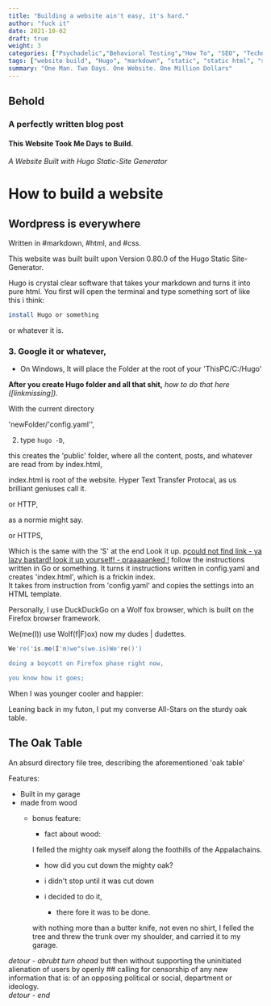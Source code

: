 ```yaml
---
title: "Building a website ain't easy, it's hard."
author: "fuck it"
date: 2021-10-02
draft: true
weight: 3
categories: ["Psychadelic","Behavioral Testing","How To", "SEO", "Technology", "Web Development"]
tags: ["website build", "Hugo", "markdown", "static", "static html", "static website", "how-to", "how to build website", "how to make website without WordPress"]
summary: "One Man. Two Days. One Website. One Million Dollars"
---
```


## Behold
### A perfectly written blog post

#### This Website Took Me Days to Build.

*A Website Built with Hugo Static-Site Generator*

# How to build a website 

## Wordpress is everywhere

Written in #markdown, #html, and #css.


This website was built built upon Version 0.80.0 of the Hugo Static Site-Generator. 

Hugo is crystal clear software that takes your markdown and turns it into pure html. You first will open the terminal and type something sort of like this i think: 

```bash
install Hugo or something
```

or whatever it is.


### 3. Google it or whatever, 

- On Windows, It will place the Folder at the root of your 'ThisPC/C:/Hugo'


**After you create Hugo folder and all that shit,** *how to do that here  ([linkmissing]).*


With the current directory

'newFolder/'config.yaml'',

2. type `hugo -D`, 

this creates the 'public' folder, where all the content, posts, and whatever are read from by index.html, 

index.html is root of the website. Hyper Text Transfer Protocal, 
 as us brilliant geniuses call it. 

or HTTP, 

as a normie might say.

 or HTTPS, 

Which is the same with the 'S' at the end Look it up. p[could not find link - ya lazy bastard! look it up yourself! - praaaaanked !]()
follow the instructions written in Go or something. It turns it instructions written in config.yaml and creates 'index.html', which is a frickin index.   
It takes from instruction from 'config.yaml' and copies the settings into an HTML template. 






Personally, I use DuckDuckGo on a Wolf fox browser, which is built on the Firefox browser framework. 

We(me(I)) use Wolf(f|F)ox) now my dudes | dudettes. 

```powershell
We're('is.me(I'm)we"s(we.is)We're()')

doing a boycott on Firefox phase right now, 

you know how it goes; 
```
When I was younger cooler and happier:

Leaning back in my futon, I put my converse All-Stars on the sturdy oak table. 

## The Oak Table
An absurd directory file tree, describing the aforementioned 'oak table'

Features:
- Built in my garage
- made from wood
    - bonus feature:
        - fact about wood:
        
        I felled the mighty oak myself along the foothills of the Appalachains.

        - how did you cut down the mighty oak?
        
        - i didn't stop until it was cut down
        
        - i decided to do it, 
        
            -  there fore it was to be done.

        with nothing more than a butter knife,
not even no shirt, I felled the tree and threw the trunk over my shoulder, and carried it to my garage.





*detour - abrubt turn ahead*
but then 
without supporting the uninitiated alienation of users by openly ## calling for censorship of any new information that is: 
    of an opposing political or social, 
        department or ideology.  
*detour - end*